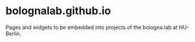 # bolognalab.github.io
Pages and widgets to be embedded into projects of the bologna.lab at HU-Berlin.
